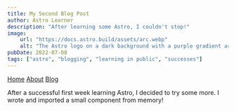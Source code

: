 ```yaml
---
title: My Second Blog Post
author: Astro Learner
description: "After learning some Astro, I couldn't stop!"
image:
    url: "https://docs.astro.build/assets/arc.webp"
    alt: "The Astro logo on a dark background with a purple gradient arc."
pubDate: 2022-07-08
tags: ["astro", "blogging", "learning in public", "successes"]
---
```

<a href="https://astroooooooo.netlify.app/">Home</a>
<a href="https://astroooooooo.netlify.app/about/">About</a>
<a href="https://astroooooooo.netlify.app/blog/">Blog</a>

After a successful first week learning Astro, I decided to try some more. I wrote and imported a small component from memory!